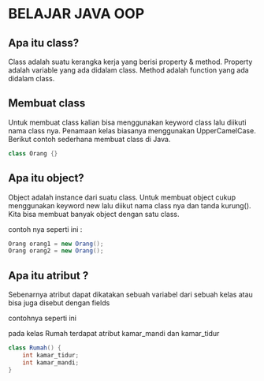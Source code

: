# BELAJAR JAVA OOP

## Apa itu class?

Class adalah suatu kerangka kerja yang berisi property & method. Property adalah variable yang ada didalam class.
Method adalah function yang ada didalam class.

## Membuat class

Untuk membuat class kalian bisa menggunakan keyword class lalu diikuti nama class nya.
Penamaan kelas biasanya menggunakan UpperCamelCase. Berikut contoh sederhana membuat class di Java.

```java
class Orang {}
```

## Apa itu object?

Object adalah instance dari suatu class. Untuk membuat object cukup 
menggunakan keyword new lalu diikut nama class nya dan tanda kurung().
Kita bisa membuat banyak object dengan satu class.

contoh nya seperti ini :
```java
Orang orang1 = new Orang();
Orang orang2 = new Orang();
```

## Apa itu atribut ?
Sebenarnya atribut dapat dikatakan sebuah variabel dari sebuah kelas atau bisa juga disebut dengan fields

contohnya seperti ini

pada kelas Rumah terdapat atribut kamar_mandi dan kamar_tidur
```java
class Rumah() {
    int kamar_tidur;
    int kamar_mandi;
}
```